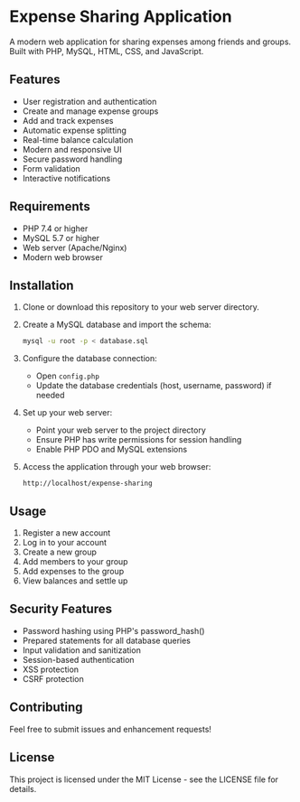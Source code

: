 # Expense Sharing Application

A modern web application for sharing expenses among friends and groups. Built with PHP, MySQL, HTML, CSS, and JavaScript.

## Features

- User registration and authentication
- Create and manage expense groups
- Add and track expenses
- Automatic expense splitting
- Real-time balance calculation
- Modern and responsive UI
- Secure password handling
- Form validation
- Interactive notifications

## Requirements

- PHP 7.4 or higher
- MySQL 5.7 or higher
- Web server (Apache/Nginx)
- Modern web browser

## Installation

1. Clone or download this repository to your web server directory.

2. Create a MySQL database and import the schema:
   ```bash
   mysql -u root -p < database.sql
   ```

3. Configure the database connection:
   - Open `config.php`
   - Update the database credentials (host, username, password) if needed

4. Set up your web server:
   - Point your web server to the project directory
   - Ensure PHP has write permissions for session handling
   - Enable PHP PDO and MySQL extensions

5. Access the application through your web browser:
   ```
   http://localhost/expense-sharing
   ```

## Usage

1. Register a new account
2. Log in to your account
3. Create a new group
4. Add members to your group
5. Add expenses to the group
6. View balances and settle up

## Security Features

- Password hashing using PHP's password_hash()
- Prepared statements for all database queries
- Input validation and sanitization
- Session-based authentication
- XSS protection
- CSRF protection

## Contributing

Feel free to submit issues and enhancement requests!

## License

This project is licensed under the MIT License - see the LICENSE file for details. 